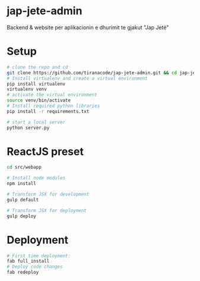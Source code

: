 # jap-jete-admin
Backend &amp; website per aplikacionin e dhurimit te gjakut "Jap Jetë"

# Setup
```bash
# clone the repo and cd
git clone https://github.com/tiranacode/jap-jete-admin.git && cd jap-jete-admin
# Install virtualenv and create a virtual environment
pip install virtualenv
virtualenv venv
# activate the virtual environment
source venv/bin/activate
# Install required python libraries
pip install -r requirements.txt

# start a local server
python server.py
```

# ReactJS preset
```bash
cd src/webapp

# Install node modules
npm install

# Transform JSX for development
gulp default

# Transform JSX for deployment
gulp deploy
```

# Deployment

```bash
# First time deployment:
fab full_install
# Deploy code changes
fab redeploy
```
